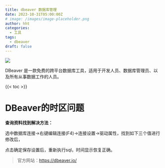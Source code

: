 ```yaml
---
title: dbeaver 数据库管理
date: 2023-10-31T05:00:00Z
# image: /images/image-placeholder.png
author: hht
categories:
  - 工具
tags:
  - dbeaver
draft: false
---
```


<img src="https://s2.loli.net/2023/12/01/pBEa9XZKRNUbT18.jpg" />

DBeaver  是一款免费的跨平台数据库工具，适用于开发人员、数据库管理员、以及所有从事数据工作的人员。

<!--more-->

{{< toc >}}

# DBeaver的时区问题

**查询资料找到解决方法：**

选中数据库连接->右键编辑连接(F4)->连接设置->驱动属性，找到如下三个值进行修改后，

点击确定保存设置后，重新执行sql，时间显示恢复正确。

> 官方网站：https://dbeaver.io/